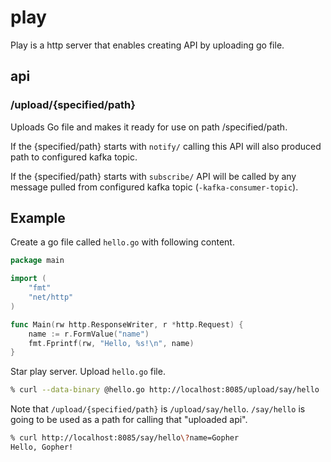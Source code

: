 # play

Play is a http server that enables creating API by uploading go file.

## api

### /upload/{specified/path}

Uploads Go file and makes it ready for use on path /specified/path.

If the {specified/path} starts with `notify/` calling this API will also produced path to configured kafka topic.

If the {specified/path} starts with `subscribe/` API will be called by any message pulled from configured kafka topic (`-kafka-consumer-topic`).

## Example

Create a go file called `hello.go` with following content.

```go
package main

import (
	"fmt"
	"net/http"
)

func Main(rw http.ResponseWriter, r *http.Request) {
	name := r.FormValue("name")
	fmt.Fprintf(rw, "Hello, %s!\n", name)
}
```

Star play server. Upload `hello.go` file.

```zsh
% curl --data-binary @hello.go http://localhost:8085/upload/say/hello
```

Note that `/upload/{specified/path}` is `/upload/say/hello`. `/say/hello` is going to be used as a path for calling that "uploaded api".

```zsh
% curl http://localhost:8085/say/hello\?name=Gopher
Hello, Gopher!
```
